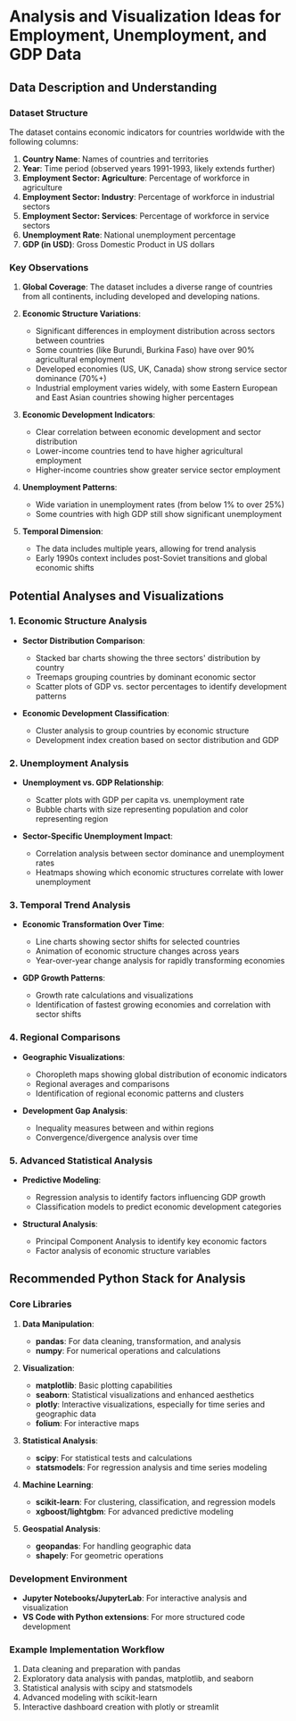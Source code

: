 # Analysis and Visualization Ideas for Employment, Unemployment, and GDP Data

## Data Description and Understanding

### Dataset Structure
The dataset contains economic indicators for countries worldwide with the following columns:
1. **Country Name**: Names of countries and territories
2. **Year**: Time period (observed years 1991-1993, likely extends further)
3. **Employment Sector: Agriculture**: Percentage of workforce in agriculture
4. **Employment Sector: Industry**: Percentage of workforce in industrial sectors
5. **Employment Sector: Services**: Percentage of workforce in service sectors
6. **Unemployment Rate**: National unemployment percentage
7. **GDP (in USD)**: Gross Domestic Product in US dollars

### Key Observations
1. **Global Coverage**: The dataset includes a diverse range of countries from all continents, including developed and developing nations.

2. **Economic Structure Variations**:
   - Significant differences in employment distribution across sectors between countries
   - Some countries (like Burundi, Burkina Faso) have over 90% agricultural employment
   - Developed economies (US, UK, Canada) show strong service sector dominance (70%+)
   - Industrial employment varies widely, with some Eastern European and East Asian countries showing higher percentages

3. **Economic Development Indicators**:
   - Clear correlation between economic development and sector distribution
   - Lower-income countries tend to have higher agricultural employment
   - Higher-income countries show greater service sector employment

4. **Unemployment Patterns**:
   - Wide variation in unemployment rates (from below 1% to over 25%)
   - Some countries with high GDP still show significant unemployment

5. **Temporal Dimension**:
   - The data includes multiple years, allowing for trend analysis
   - Early 1990s context includes post-Soviet transitions and global economic shifts

## Potential Analyses and Visualizations

### 1. Economic Structure Analysis
- **Sector Distribution Comparison**:
  - Stacked bar charts showing the three sectors' distribution by country
  - Treemaps grouping countries by dominant economic sector
  - Scatter plots of GDP vs. sector percentages to identify development patterns

- **Economic Development Classification**:
  - Cluster analysis to group countries by economic structure
  - Development index creation based on sector distribution and GDP

### 2. Unemployment Analysis
- **Unemployment vs. GDP Relationship**:
  - Scatter plots with GDP per capita vs. unemployment rate
  - Bubble charts with size representing population and color representing region

- **Sector-Specific Unemployment Impact**:
  - Correlation analysis between sector dominance and unemployment rates
  - Heatmaps showing which economic structures correlate with lower unemployment

### 3. Temporal Trend Analysis
- **Economic Transformation Over Time**:
  - Line charts showing sector shifts for selected countries
  - Animation of economic structure changes across years
  - Year-over-year change analysis for rapidly transforming economies

- **GDP Growth Patterns**:
  - Growth rate calculations and visualizations
  - Identification of fastest growing economies and correlation with sector shifts

### 4. Regional Comparisons
- **Geographic Visualizations**:
  - Choropleth maps showing global distribution of economic indicators
  - Regional averages and comparisons
  - Identification of regional economic patterns and clusters

- **Development Gap Analysis**:
  - Inequality measures between and within regions
  - Convergence/divergence analysis over time

### 5. Advanced Statistical Analysis
- **Predictive Modeling**:
  - Regression analysis to identify factors influencing GDP growth
  - Classification models to predict economic development categories

- **Structural Analysis**:
  - Principal Component Analysis to identify key economic factors
  - Factor analysis of economic structure variables

## Recommended Python Stack for Analysis

### Core Libraries
1. **Data Manipulation**:
   - **pandas**: For data cleaning, transformation, and analysis
   - **numpy**: For numerical operations and calculations

2. **Visualization**:
   - **matplotlib**: Basic plotting capabilities
   - **seaborn**: Statistical visualizations and enhanced aesthetics
   - **plotly**: Interactive visualizations, especially for time series and geographic data
   - **folium**: For interactive maps

3. **Statistical Analysis**:
   - **scipy**: For statistical tests and calculations
   - **statsmodels**: For regression analysis and time series modeling

4. **Machine Learning**:
   - **scikit-learn**: For clustering, classification, and regression models
   - **xgboost/lightgbm**: For advanced predictive modeling

5. **Geospatial Analysis**:
   - **geopandas**: For handling geographic data
   - **shapely**: For geometric operations

### Development Environment
- **Jupyter Notebooks/JupyterLab**: For interactive analysis and visualization
- **VS Code with Python extensions**: For more structured code development

### Example Implementation Workflow
1. Data cleaning and preparation with pandas
2. Exploratory data analysis with pandas, matplotlib, and seaborn
3. Statistical analysis with scipy and statsmodels
4. Advanced modeling with scikit-learn
5. Interactive dashboard creation with plotly or streamlit